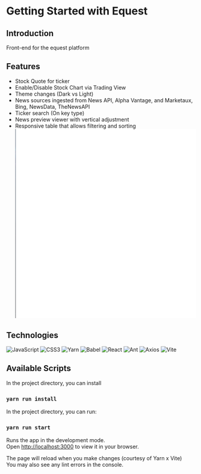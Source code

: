 # Getting Started with Equest

## Introduction

Front-end for the equest platform

## Features

- Stock Quote for ticker
- Enable/Disable Stock Chart via Trading View
- Theme changes (Dark vs Light)
- News sources ingested from News API, Alpha Vantage, and Marketaux, Bing, NewsData, TheNewsAPI
- Ticker search (On key type)
- News preview viewer with vertical adjustment
- Responsive table that allows filtering and sorting
  ![Equest Frontend](https://github.com/hpuma/equest-explorer-web/blob/main/equest.gif)

## Technologies

![JavaScript](https://img.shields.io/badge/JavaScript-323330?style=for-the-badge&logo=javascript&logoColor=F7DF1E)
![CSS3](https://img.shields.io/badge/CSS3-1572B6?style=for-the-badge&logo=css3&logoColor=white)
![Yarn](https://img.shields.io/badge/Yarn-2C8EBB?style=for-the-badge&logo=yarn&logoColor=white)
![Babel](https://img.shields.io/badge/Babel-F9DC3E?style=for-the-badge&logo=babel&logoColor=white)
![React](https://img.shields.io/badge/React-20232A?style=for-the-badge&logo=react&logoColor=61DAFB)
![Ant](https://img.shields.io/badge/Ant%20Design-1890FF?style=for-the-badge&logo=antdesign&logoColor=white)
![Axios](https://img.shields.io/badge/axios-671ddf?&style=for-the-badge&logo=axios&logoColor=white)
![Vite](https://img.shields.io/badge/Vite-B73BFE?style=for-the-badge&logo=vite&logoColor=FFD62E)

## Available Scripts

In the project directory, you can install

### `yarn run install`

In the project directory, you can run:

### `yarn run start`

Runs the app in the development mode.\
Open [http://localhost:3000](http://localhost:3000) to view it in your browser.

The page will reload when you make changes (courtesy of Yarn x Vite)\
You may also see any lint errors in the console.
